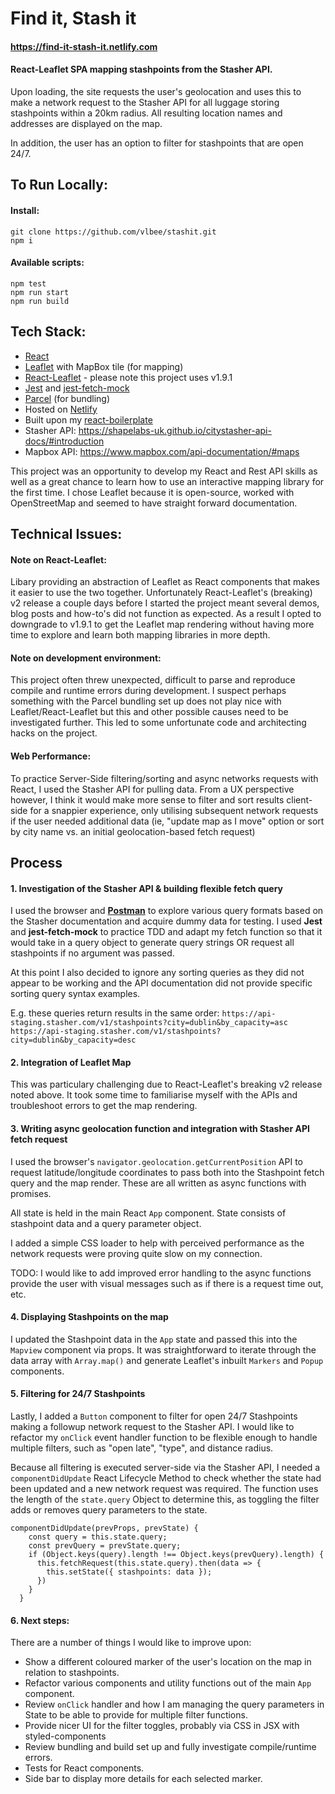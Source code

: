 # Find it, Stash it

#### https://find-it-stash-it.netlify.com

#### React-Leaflet SPA mapping stashpoints from the Stasher API.

Upon loading, the site requests the user's geolocation and uses this to make a network request to the Stasher API for all luggage storing stashpoints within a 20km radius. All resulting location names and addresses are displayed on the map. 

In addition, the user has an option to filter for stashpoints that are open 24/7.


## To Run Locally:

#### Install: 

```
git clone https://github.com/vlbee/stashit.git
npm i 
```

#### Available scripts: 
```
npm test
npm run start 
npm run build
```

## Tech Stack:

* [React](https://reactjs.org/)
* [Leaflet](https://www.mapbox.com/api-documentation/#maps) with MapBox tile (for mapping)
* [React-Leaflet](https://react-leaflet.js.org/en/) - please note this project uses v1.9.1
* [Jest](https://jestjs.io/) and [jest-fetch-mock](https://www.npmjs.com/package/jest-fetch-mock)
* [Parcel](https://parceljs.org/) (for bundling)
* Hosted on [Netlify](https://www.netlify.com/)
* Built upon my [react-boilerplate](https://github.com/vlbee/react-boilerplate)
* Stasher API: https://shapelabs-uk.github.io/citystasher-api-docs/#introduction
* Mapbox API: https://www.mapbox.com/api-documentation/#maps


This project was an opportunity to develop my React and Rest API skills as well as a great chance to learn how to use an interactive mapping library for the first time. I chose Leaflet because it is open-source, worked with OpenStreetMap and seemed to have straight forward documentation.

## Technical Issues: 

#### Note on React-Leaflet: 
Libary providing an abstraction of Leaflet as React components that makes it easier to use the two together. Unfortunately React-Leaflet's (breaking) v2 release a couple days before I started the project meant several demos, blog posts and how-to's did not function as expected. As a result I opted to downgrade to v1.9.1 to get the Leaflet map rendering without having more time to explore and learn both mapping libraries in more depth. 

#### Note on development environment: 
This project often threw unexpected, difficult to parse and reproduce compile and runtime errors during development. I suspect perhaps something with the Parcel bundling set up does not play nice with Leaflet/React-Leaflet but this and other possible causes need to be investigated further. This led to some unfortunate code and architecting hacks on the project. 

#### Web Performance:
To practice Server-Side filtering/sorting and async networks requests with React, I used the Stasher API for pulling data. From a UX perspective however, I think it would make more sense to filter and sort results client-side for a snappier experience, only utilising subsequent network requests if the user needed additional data (ie, "update map as I move" option or sort by city name vs. an initial geolocation-based fetch request)


## Process

#### 1. Investigation of the Stasher API & building flexible fetch query

I used the browser and **[Postman](https://www.getpostman.com/)** to explore various query formats based on the Stasher documentation and acquire dummy data for testing. I used **Jest** and **jest-fetch-mock** to practice TDD and adapt my fetch function so that it would take in a query object to generate query strings OR request all stashpoints if no argument was passed. 

At this point I also decided to ignore any sorting queries as they did not appear to be working and the API documentation did not provide specific sorting query syntax examples. 

E.g. these queries return results in the same order:
`https://api-staging.stasher.com/v1/stashpoints?city=dublin&by_capacity=asc`
`https://api-staging.stasher.com/v1/stashpoints?city=dublin&by_capacity=desc`
 
#### 2. Integration of Leaflet Map

This was particulary challenging due to React-Leaflet's breaking v2 release noted above. It took some time to familiarise myself with the APIs and troubleshoot errors to get the map rendering.

#### 3. Writing async geolocation function and integration with Stasher API fetch request

I used the browser's `navigator.geolocation.getCurrentPosition` API to request latitude/longitude coordinates to pass both into the Stashpoint fetch query and the map render. These are all written as async functions with promises.

All state is held in the main React `App` component. State consists of stashpoint data and a query parameter object.

I added a simple CSS loader to help with perceived performance as the network requests were proving quite slow on my connection.

TODO: I would like to add improved error handling to the async functions provide the user with visual messages such as if there is a request time out, etc. 

#### 4. Displaying Stashpoints on the map

I updated the Stashpoint data in the `App` state and passed this into the `Mapview` component via props. It was straightforward to iterate through the data array with `Array.map()` and generate Leaflet's inbuilt `Markers` and `Popup` components. 

#### 5. Filtering for 24/7 Stashpoints

Lastly, I added a `Button` component to filter for open 24/7 Stashpoints making a followup network request to the Stasher API. I would like to refactor my `onClick` event handler function to be flexible enough to handle multiple filters, such as "open late", "type", and distance radius. 

Because all filtering is executed server-side via the Stasher API, I needed a `componentDidUpdate` React Lifecycle Method to check whether the state had been updated and a new network request was required. The function uses the length of the `state.query` Object to determine this, as toggling the filter adds or removes query parameters to the state. 

```
componentDidUpdate(prevProps, prevState) {
    const query = this.state.query;
    const prevQuery = prevState.query;
    if (Object.keys(query).length !== Object.keys(prevQuery).length) {
      this.fetchRequest(this.state.query).then(data => {
        this.setState({ stashpoints: data });
      })
    }
  }
  ```
  
  #### 6. Next steps: 
  
  There are a number of things I would like to improve upon: 
  
*   Show a different coloured marker of the user's location on the map in relation to stashpoints. 
*   Refactor various components and utility functions out of the main `App` component.
*   Review `onClick` handler and how I am managing the query parameters in State to be able to provide for multiple filter functions.
*   Provide nicer UI for the filter toggles, probably via CSS in JSX with styled-components
*   Review bundling and build set up and fully investigate compile/runtime errors. 
*   Tests for React components.
*   Side bar to display more details for each selected marker.
  
